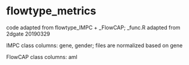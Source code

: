# flowtype_metrics

code adapted from flowtype_IMPC + _FlowCAP; _func.R adapted from 2dgate 20190329

IMPC class columns: gene, gender; files are normalized based on gene

FlowCAP class columns: aml